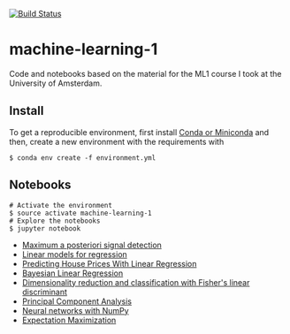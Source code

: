 [![Build Status](https://travis-ci.org/dfdazac/machine-learning-1.svg?branch=master)](https://travis-ci.org/dfdazac/machine-learning-1)

# machine-learning-1

Code and notebooks based on the material for the ML1 course I took at the University of Amsterdam.

Install
-------

To get a reproducible environment, first install [Conda or Miniconda](https://conda.io/docs/user-guide/install/download.html) and then, create a new environment with the requirements with

```shell
$ conda env create -f environment.yml
```

Notebooks
---------

```shell
# Activate the environment
$ source activate machine-learning-1
# Explore the notebooks
$ jupyter notebook
```

- [Maximum a posteriori signal detection](00-matched-filter.ipynb)
- [Linear models for regression](01-lr_ex.ipynb)
- [Predicting House Prices With Linear Regression](02-lr_housing.ipynb)
- [Bayesian Linear Regression](03-bayes_lr_ex.ipynb)
- [Dimensionality reduction and classification with Fisher's linear discriminant](04-fisher-example.ipynb)
- [Principal Component Analysis](05-pca_ex.ipynb)
- [Neural networks with NumPy](06-neural-networks-numpy.ipynb)
- [Expectation Maximization](07-expectation-maximization.ipynb)
